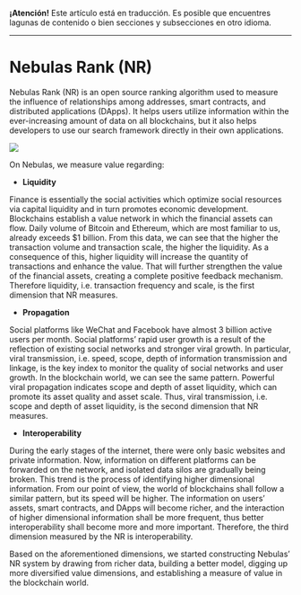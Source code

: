 **¡Atención!** Este artículo está en traducción. Es posible que encuentres lagunas de contenido o bien secciones y subsecciones en otro idioma.

-----------------------

# Nebulas Rank \(NR\)

Nebulas Rank \(NR\) is an open source ranking algorithm used to measure the influence of relationships among addresses, smart contracts, and distributed applications \(DApps\). It helps users utilize information within the ever-increasing amount of data on all blockchains, but it also helps developers to use our search framework directly in their own applications.

![](https://cdn-images-1.medium.com/max/1600/1*xb-MzFJolGOy8VZvdNBIIQ.jpeg)

On Nebulas, we measure value regarding:

* **Liquidity**

Finance is essentially the social activities which optimize social resources via capital liquidity and in turn promotes economic development. Blockchains establish a value network in which the financial assets can flow. Daily volume of Bitcoin and Ethereum, which are most familiar to us, already exceeds $1 billion. From this data, we can see that the higher the transaction volume and transaction scale, the higher the liquidity. As a consequence of this, higher liquidity will increase the quantity of transactions and enhance the value. That will further strengthen the value of the financial assets, creating a complete positive feedback mechanism. Therefore liquidity, i.e. transaction frequency and scale, is the first dimension that NR measures.

* **Propagation**

Social platforms like WeChat and Facebook have almost 3 billion active users per month. Social platforms’ rapid user growth is a result of the reflection of existing social networks and stronger viral growth. In particular, viral transmission, i.e. speed, scope, depth of information transmission and linkage, is the key index to monitor the quality of social networks and user growth. In the blockchain world, we can see the same pattern. Powerful viral propagation indicates scope and depth of asset liquidity, which can promote its asset quality and asset scale. Thus, viral transmission, i.e. scope and depth of asset liquidity, is the second dimension that NR measures.

* **Interoperability**

During the early stages of the internet, there were only basic websites and private information. Now, information on different platforms can be forwarded on the network, and isolated data silos are gradually being broken. This trend is the process of identifying higher dimensional information. From our point of view, the world of blockchains shall follow a similar pattern, but its speed will be higher. The information on users’ assets, smart contracts, and DApps will become richer, and the interaction of higher dimensional information shall be more frequent, thus better interoperability shall become more and more important. Therefore, the third dimension measured by the NR is interoperability.

Based on the aforementioned dimensions, we started constructing Nebulas’ NR system by drawing from richer data, building a better model, digging up more diversified value dimensions, and establishing a measure of value in the blockchain world.

